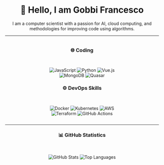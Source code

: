 <div align="center">

# 👋 Hello, I am Gobbi Francesco

I am a computer scientist with a passion for AI, cloud computing, and methodologies for improving code using algorithms.

---

<div style="display: flex; justify-content: space-around; align-items: flex-start;">

<div align="center" style="width: 45%;">

### 🌐 **Coding**
<br>

![JavaScript](https://img.shields.io/badge/JavaScript-F7DF1E?style=for-the-badge&logo=javascript&logoColor=black)
![Python](https://img.shields.io/badge/Python-3776AB?style=for-the-badge&logo=python&logoColor=white)
![Vue.js](https://img.shields.io/badge/Vue.js-4FC08D?style=for-the-badge&logo=vue-dot-js&logoColor=white)
![MongoDB](https://img.shields.io/badge/MongoDB-47A248?style=for-the-badge&logo=mongodb&logoColor=white)
![Quasar](https://img.shields.io/badge/Quasar-1976D2?style=for-the-badge&logo=quasar&logoColor=white)

### ⚙️ **DevOps Skills**
<br>

![Docker](https://img.shields.io/badge/Docker-2496ED?style=for-the-badge&logo=docker&logoColor=white)
![Kubernetes](https://img.shields.io/badge/Kubernetes-326CE5?style=for-the-badge&logo=kubernetes&logoColor=white)
![AWS](https://img.shields.io/badge/AWS-FF9900?style=for-the-badge&logo=amazonaws&logoColor=white)
![Terraform](https://img.shields.io/badge/Terraform-623CE4?style=for-the-badge&logo=terraform&logoColor=white)
![GitHub Actions](https://img.shields.io/badge/GitHub_Actions-2088FF?style=for-the-badge&logo=github-actions&logoColor=white)

</div>

</div>

---

### 📊 GitHub Statistics
<br>

![GitHub Stats](https://github-readme-stats.vercel.app/api?username=Francesco-Gobbi&show_icons=true&theme=radical)
![Top Languages](https://github-readme-stats.vercel.app/api/top-langs/?username=Francesco-Gobbi&layout=compact&theme=radical)
